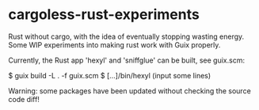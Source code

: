 # cargoless-rust-experiments

Rust without cargo, with the idea of eventually stopping wasting energy.  Some WIP experiments into making rust work with Guix properly.

Currently, the Rust app 'hexyl' and 'sniffglue' can be built, see guix.scm:

$ guix build -L . -f guix.scm
$ [...]/bin/hexyl
(input some lines)

Warning: some packages have been updated without checking the source code diff!